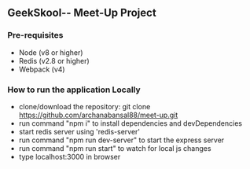 ## GeekSkool-- Meet-Up Project

 ### Pre-requisites
 
 * Node (v8 or higher)
 * Redis (v2.8 or higher)
 * Webpack (v4)

 ### How to run the application Locally
 
 * clone/download the repository: git clone https://github.com/archanabansal88/meet-up.git
 * run command "npm i" to install dependencies and devDependencies
 * start redis server using 'redis-server'
 * run command "npm run dev-server" to start the express server
 * run command "npm run start" to watch for local js changes
 * type localhost:3000 in browser
